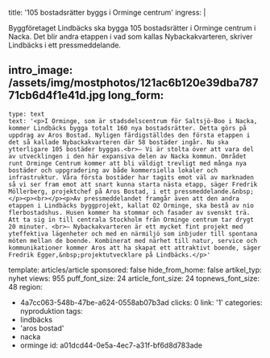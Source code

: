 title: '105 bostadsrätter byggs i Orminge centrum'
ingress: |
  <p> Byggföretaget Lindbäcks ska bygga 105 bostadsrätter i Orminge centrum i Nacka. Det blir andra etappen i vad som kallas Nybackakvarteren, skriver Lindbäcks i ett pressmeddelande.
  </p>
  
intro_image: /assets/img/mostphotos/121ac6b120e39dba78771cb6d4f1e41d.jpg
long_form:
  -
    type: text
    text: '<p>I Orminge, som är stadsdelscentrum för Saltsjö-Boo i Nacka, kommer Lindbäcks bygga totalt 160 nya bostadsrätter. Detta görs på uppdrag av Aros Bostad. Nyligen färdigställdes den första etappen i det så kallade Nybackakvarteren där 58 bostäder ingår. Nu ska ytterligare 105 bostäder byggas.<br>– Vi är stolta över att vara del av utvecklingen i den här expansiva delen av Nacka kommun. Området runt Orminge Centrum kommer att bli väldigt trevligt med många nya bostäder och uppgradering av både kommersiella lokaler och infrastruktur. Våra första bostäder har tagits emot väl av marknaden så vi ser fram emot att snart kunna starta nästa etapp, säger Fredrik Möllerberg, projektchef på Aros Bostad, i ett pressmeddelande.&nbsp;</p><p><br></p><p>Av pressmeddelandet framgår även att den andra etappen i Lindbäcks byggprojekt, kallat O2 Orminge, ska bestå av nio flerbostadshus. Husen kommer ha stommar och fasader av svenskt trä. Att ta sig in till centrala Stockholm från Orminge centrum tar drygt 20 minuter. <br>– Nybackakvarteren är ett mycket fint projekt med yteffektiva lägenheter och med en närmiljö som inbjuder till spontana möten mellan de boende. Kombinerat med närhet till natur, service och kommunikationer kommer Aros att ha skapat ett attraktivt boende, säger Fredrik Egger,&nbsp;projektutvecklare på Lindbäcks.</p>'
template: articles/article
sponsored: false
hide_from_home: false
artikel_typ: nyhet
views: 955
puff_font_size: 24
article_font_size: 24
topnews_font_size: 48
region:
  - 4a7cc063-548b-47be-a624-0558ab07b3ad
clicks: 0
link: '1'
categories: nyproduktion
tags:
  - lindbäcks
  - 'aros bostad'
  - nacka
  - orminge
id: a01dcd44-0e5a-4ec7-a31f-bf6d8d783ade
